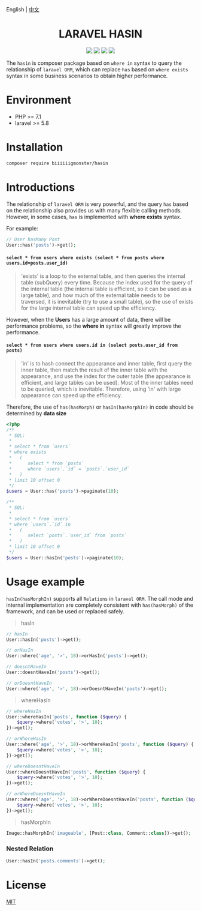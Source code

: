 English | [中文](./README-CN.md)

<div align="center">

# LARAVEL HASIN

<p>
    <a href="https://github.com/biiiiiigmonster/hasin/blob/master/LICENSE"><img src="https://img.shields.io/badge/license-MIT-7389D8.svg?style=flat" ></a>
    <a href="https://github.com/biiiiiigmonster/hasin/releases" ><img src="https://img.shields.io/github/release/biiiiiigmonster/hasin.svg?color=4099DE" /></a> 
    <a href="https://packagist.org/packages/biiiiiigmonster/hasin"><img src="https://img.shields.io/packagist/dt/biiiiiigmonster/hasin.svg?color=" /></a> 
    <a><img src="https://img.shields.io/badge/php-7.1+-59a9f8.svg?style=flat" /></a> 
</p>

</div>

The `hasin` is composer package based on `where in` syntax to query the relationship of `laravel ORM`, which can replace `has` based on `where exists` syntax in some business scenarios to obtain higher performance.

# Environment

- PHP >= 7.1
- laravel >= 5.8


# Installation

```bash
composer require biiiiiigmonster/hasin
```

# Introductions

The relationship of `laravel ORM` is very powerful, and the query `has` based on the relationship also provides us with many flexible calling methods. However, in some cases, `has` is implemented with **where exists** syntax.

For example:
```php
// User hasMany Post
User::has('posts')->get();
```
#### `select * from users where exists (select * from posts where users.id=posts.user_id)`
> 'exists' is a loop to the external table, and then queries the internal table (subQuery) every time. Because the index used for the query of the internal table (the internal table is efficient, so it can be used as a large table), and how much of the external table needs to be traversed, it is inevitable (try to use a small table), so the use of exists for the large internal table can speed up the efficiency.

However, when the **Users** has a large amount of data, there will be performance problems, so the **where in** syntax will greatly improve the performance.

#### `select * from users where users.id in (select posts.user_id from posts)`
> 'in' is to hash connect the appearance and inner table, first query the inner table, then match the result of the inner table with the appearance, and use the index for the outer table (the appearance is efficient, and large tables can be used). Most of the inner tables need to be queried, which is inevitable. Therefore, using 'in' with large appearance can speed up the efficiency.

Therefore, the use of `has(hasMorph)` or `hasIn(hasMorphIn)` in code should be determined by **data size**

```php
<?php
/**
 * SQL:
 * 
 * select * from `users` 
 * where exists 
 *   ( 
 *      select * from `posts` 
 *      where `users`.`id` = `posts`.`user_id` 
 *   ) 
 * limit 10 offset 0
 */
$users = User::has('posts')->paginate(10);

/**
 * SQL:
 * 
 * select * from `users` 
 * where `users`.`id` in  
 *   ( 
 *      select `posts`.`user_id` from `posts` 
 *   ) 
 * limit 10 offset 0
 */
$users = User::hasIn('posts')->paginate(10);
```

# Usage example

`hasIn(hasMorphIn)` supports all `Relations` in `laravel ORM`. The call mode and internal implementation are completely consistent with `has(hasMorph)` of the framework, and can be used or replaced safely.

> hasIn

```php
// hasIn
User::hasIn('posts')->get();

// orHasIn
User::where('age', '>', 18)->orHasIn('posts')->get();

// doesntHaveIn
User::doesntHaveIn('posts')->get();

// orDoesntHaveIn
User::where('age', '>', 18)->orDoesntHaveIn('posts')->get();
```

> whereHasIn

```php
// whereHasIn
User::whereHasIn('posts', function ($query) {
    $query->where('votes', '>', 10);
})->get();

// orWhereHasIn
User::where('age', '>', 18)->orWhereHasIn('posts', function ($query) {
    $query->where('votes', '>', 10);
})->get();

// whereDoesntHaveIn
User::whereDoesntHaveIn('posts', function ($query) {
    $query->where('votes', '>', 10);
})->get();

// orWhereDoesntHaveIn
User::where('age', '>', 18)->orWhereDoesntHaveIn('posts', function ($query) {
    $query->where('votes', '>', 10);
})->get();
```

> hasMorphIn

```php
Image::hasMorphIn('imageable', [Post::class, Comment::class])->get();
```

### Nested Relation

```php
User::hasIn('posts.comments')->get();
```

# License
[MIT](./LICENSE)

